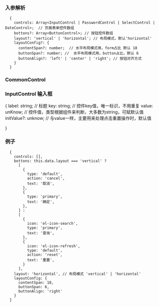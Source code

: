 ### 入参解析
```
  {
    controls: Array<InputControl | PasswordControl | SelectControl | DateControl>;  // 页面表单控件数组
    bottons?: Array<ButtonControl>; // 按钮控件数组
    layout?: 'vertical' | 'horizontal'; // 布局模式，默认'horizontal'
    layoutConfig?: {
      contentSpan?: number;  // 水平布局模式用，form占比 默认 18
      buttonSpan?: number; //  水平布局模式用，button占比，默认 6
      buttonAlign?: 'left' | 'center' | 'right'; // 按钮对齐方式
    }
  }

```
### CommonControl 

### InputControl 输入框
{
  label: string; // 标题
  key: string; // 控件key值，唯一标识，不用重复
  value: unKnow; // 控件值，类型根据组件来判断，大多数为string，可赋默认值
  initValue?: unknow; // 与value一样，主要用来处理点击重置操作时，默认值
  
}


### 例子
```
  {
    controls: [],
    bottons: this.data.layout === 'vertical' ?
      [
        {
          type: 'default',
          action: 'cancel',
          text: '取消',
        },
        {
          type: 'primary',
          text: '确定',
        },
      ] :
      [
        {
          icon: 'el-icon-search',
          type: 'primary',
          text: '查询',
        },
        {
          icon: 'el-icon-refresh',
          type: 'default',
          action: 'reset',
          text: '重置',
        }
      ],
    layout: 'horizontal', // 布局模式 'vertical' | 'horizontal'
    layoutConfig: {
      contentSpan: 18,
      buttonSpan: 6,
      buttonAlign: 'right'
    }
  }
 
```